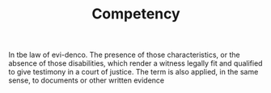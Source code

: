 ---
title: Competency
letter: C
permalink: "/definitions/bld-competency.html"
body: In tbe law of evi-denco. The presence of those characteristics, or the absence
  of those disabilities, which render a witness legally fit and qualified to give
  testimony in a court of justice. The term is also applied, in the same sense, to
  documents or other written evidence
published_at: '2018-07-07'
source: Black's Law Dictionary 2nd Ed (1910)
layout: post
---
